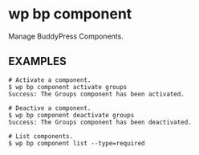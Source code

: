 #	wp bp component

Manage BuddyPress Components.

## EXAMPLES

	# Activate a component.
	$ wp bp component activate groups
	Success: The Groups component has been activated.

	# Deactive a component.
	$ wp bp component deactivate groups
	Success: The Groups component has been deactivated.

	# List components.
	$ wp bp component list --type=required
